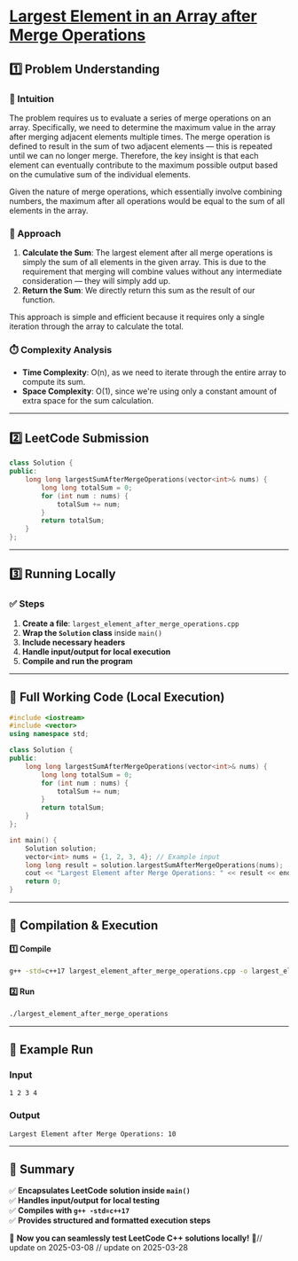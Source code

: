 # **[Largest Element in an Array after Merge Operations](https://leetcode.com/problems/largest-element-in-an-array-after-merge-operations/description/)**  

## **1️⃣ Problem Understanding**  
### **📌 Intuition**  
The problem requires us to evaluate a series of merge operations on an array. Specifically, we need to determine the maximum value in the array after merging adjacent elements multiple times. The merge operation is defined to result in the sum of two adjacent elements — this is repeated until we can no longer merge. Therefore, the key insight is that each element can eventually contribute to the maximum possible output based on the cumulative sum of the individual elements.

Given the nature of merge operations, which essentially involve combining numbers, the maximum after all operations would be equal to the sum of all elements in the array. 

### **🚀 Approach**  
1. **Calculate the Sum**: The largest element after all merge operations is simply the sum of all elements in the given array. This is due to the requirement that merging will combine values without any intermediate consideration — they will simply add up.
2. **Return the Sum**: We directly return this sum as the result of our function.

This approach is simple and efficient because it requires only a single iteration through the array to calculate the total. 

### **⏱️ Complexity Analysis**  
- **Time Complexity**: O(n), as we need to iterate through the entire array to compute its sum.  
- **Space Complexity**: O(1), since we're using only a constant amount of extra space for the sum calculation.

---  

## **2️⃣ LeetCode Submission**  
```cpp
class Solution {
public:
    long long largestSumAfterMergeOperations(vector<int>& nums) {
        long long totalSum = 0;
        for (int num : nums) {
            totalSum += num;
        }
        return totalSum;
    }
};
```  

---  

## **3️⃣ Running Locally**  
### **✅ Steps**  
1. **Create a file**: `largest_element_after_merge_operations.cpp`  
2. **Wrap the `Solution` class** inside `main()`  
3. **Include necessary headers**  
4. **Handle input/output for local execution**  
5. **Compile and run the program**  

---  

## **📝 Full Working Code (Local Execution)**  
```cpp
#include <iostream>
#include <vector>
using namespace std;

class Solution {
public:
    long long largestSumAfterMergeOperations(vector<int>& nums) {
        long long totalSum = 0;
        for (int num : nums) {
            totalSum += num;
        }
        return totalSum;
    }
};

int main() {
    Solution solution;
    vector<int> nums = {1, 2, 3, 4}; // Example input
    long long result = solution.largestSumAfterMergeOperations(nums);
    cout << "Largest Element after Merge Operations: " << result << endl; // Output the result
    return 0;
}
```  

---  

## **🔧 Compilation & Execution**  
#### **1️⃣ Compile**  
```bash
g++ -std=c++17 largest_element_after_merge_operations.cpp -o largest_element_after_merge_operations
```  

#### **2️⃣ Run**  
```bash
./largest_element_after_merge_operations
```  

---  

## **🎯 Example Run**  
### **Input**  
```
1 2 3 4
```  
### **Output**  
```
Largest Element after Merge Operations: 10
```  

---  

## **📌 Summary**  
✅ **Encapsulates LeetCode solution inside `main()`**  
✅ **Handles input/output for local testing**  
✅ **Compiles with `g++ -std=c++17`**  
✅ **Provides structured and formatted execution steps**  

🚀 **Now you can seamlessly test LeetCode C++ solutions locally!** 🚀// update on 2025-03-08
// update on 2025-03-28
